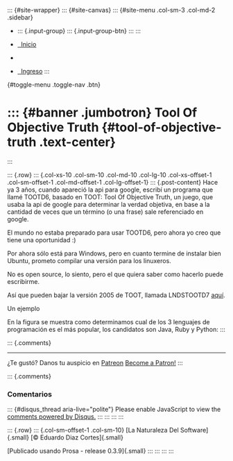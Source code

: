 ::: {#site-wrapper}
::: {#site-canvas}
::: {#site-menu .col-sm-3 .col-md-2 .sidebar}
-   ::: {.input-group}
    ::: {.input-group-btn}
    :::
    :::

-   [  Inicio](/blog/lnds)

-   

-   [  Ingreso](/login)
:::

[](javascript:void(0)){#toggle-menu .toggle-nav .btn}

::: {#banner .jumbotron}
Tool Of Objective Truth {#tool-of-objective-truth .text-center}
=======================
:::

::: {.row}
::: {.col-xs-10 .col-sm-10 .col-md-10 .col-lg-10 .col-xs-offset-1 .col-sm-offset-1 .col-md-offset-1 .col-lg-offset-1}
::: {.post-content}
Hace ya 3 años, cuando apareció la api para google, escribí un programa
que llamé TOOTD6, basado en TOOT: Tool Of Objective Truth, un juego, que
usaba la api de google para determinar la verdad objetiva, en base a la
cantidad de veces que un término (o una frase) sale referenciado en
google.

El mundo no estaba preparado para usar TOOTD6, pero ahora yo creo que
tiene una oportunidad :)

Por ahora sólo está para Windows, pero en cuanto termine de instalar
bien Ubuntu, prometo compilar una versión para los linuxeros.

No es open source, lo siento, pero el que quiera saber como hacerlo
puede escribirme.

Así que pueden bajar la versión 2005 de TOOT, llamada LNDSTOOTD7
[aquí](http://replay.waybackmachine.org/20060211180549/http://www.lnds.net/downloads/LndsTootD7.zip).

Un ejemplo

En la figura se muestra como determinamos cual de los 3 lenguajes de
programación es el más popular, los candidatos son Java, Ruby y Python:
:::

::: {.comments}

------------------------------------------------------------------------

¿Te gustó? Danos tu auspicio en [Patreon](https://www.patreon.com/lnds)
[Become a Patron!](https://www.patreon.com/bePatron?u=6503283)
:::

::: {.comments}
### Comentarios

::: {#disqus_thread aria-live="polite"}
Please enable JavaScript to view the [comments powered by
Disqus.](https://disqus.com/?ref_noscript)
:::
:::
:::
:::

::: {.row}
::: {.col-sm-offset-1 .col-sm-10}
[La Naturaleza Del Software]{.small} [© Eduardo Diaz Cortes]{.small}

[Publicado usando Prosa - release 0.3.9]{.small}
:::
:::
:::
:::
